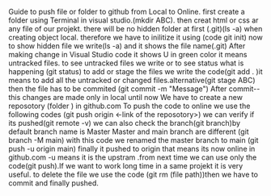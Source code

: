 Guide to push  file or folder to github from Local  to Online.
first create a folder using Terminal in visual studio.(mkdir ABC).
then creat html or css ar any file of our projekt.
there will be no hidden folder at first (.git)(ls -a) when creating object local.
therefore we have to inilitize it using (code git init)
now to show hidden file we write(ls -a) and it shows the file name(.git)
After making change in Visual Studio  code it shows U in green color it means untracked files.
to see untracked files we write or to see status what is happening (git status)
to add or stage the files we write the code(git add . )it means to add all the untracked or changed files.alternative(git stage ABC)
then the file has to be commited (git commit -m "Message")
After commit-- this changes are made only in local until  now
We have to create a new reposotory (folder ) in github.com
To push the code to online we use the following codes
(git push origin <-link of the reposotory>)
we can verify if its pushed(git remote -v)
we can also check the branch(git branch)by default branch name is Master
Master and main branch are different
(git branch -M main) with this code we renamed the master branch to main
(git push -u origin main) finally it pushed to origin that means its now online in github.com
-u means it is the upstram .from next time we can use only the code(git push).If we want to work long time in a same projekt it is  very useful.
to delete the file we use the code (git rm (file path))then we have to commit and finally pushed.




